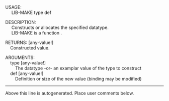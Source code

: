 USAGE:  
&nbsp;&nbsp;&nbsp;&nbsp;&nbsp;LIB-MAKE&nbsp;type&nbsp;def&nbsp;  
  
DESCRIPTION:  
&nbsp;&nbsp;&nbsp;&nbsp;&nbsp;Constructs&nbsp;or&nbsp;allocates&nbsp;the&nbsp;specified&nbsp;datatype.  
&nbsp;&nbsp;&nbsp;&nbsp;&nbsp;LIB-MAKE&nbsp;is&nbsp;a&nbsp;function&nbsp;.  
  
RETURNS:&nbsp;[any-value!]  
&nbsp;&nbsp;&nbsp;&nbsp;Constructed&nbsp;value.  
  
ARGUMENTS:  
&nbsp;&nbsp;&nbsp;&nbsp;type&nbsp;[any-value!]  
&nbsp;&nbsp;&nbsp;&nbsp;&nbsp;&nbsp;&nbsp;&nbsp;The&nbsp;datatype&nbsp;-or-&nbsp;an&nbsp;examplar&nbsp;value&nbsp;of&nbsp;the&nbsp;type&nbsp;to&nbsp;construct  
&nbsp;&nbsp;&nbsp;&nbsp;def&nbsp;[any-value!]  
&nbsp;&nbsp;&nbsp;&nbsp;&nbsp;&nbsp;&nbsp;&nbsp;Definition&nbsp;or&nbsp;size&nbsp;of&nbsp;the&nbsp;new&nbsp;value&nbsp;(binding&nbsp;may&nbsp;be&nbsp;modified)  
___
Above this line is autogenerated. Place user comments below.